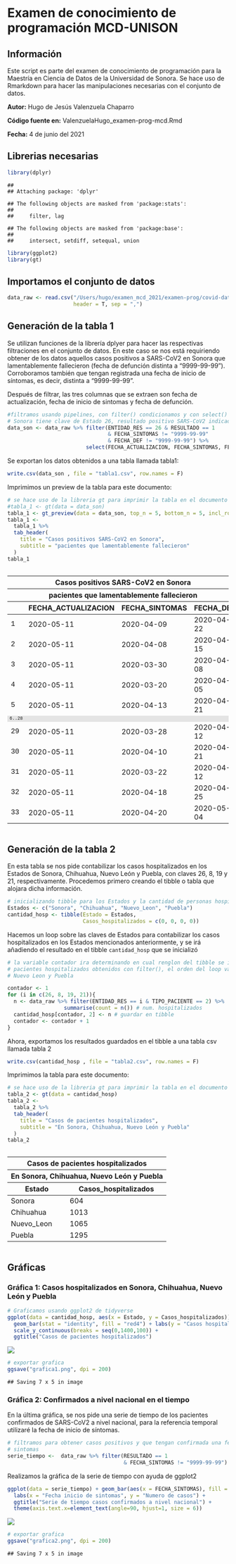 Examen de conocimiento de programación MCD-UNISON
================

## Información

Este script es parte del examen de conocimiento de programación para la
Maestría en Ciencia de Datos de la Universidad de Sonora. Se hace uso de
Rmarkdown para hacer las manipulaciones necesarias con el conjunto de
datos.

**Autor:** Hugo de Jesús Valenzuela Chaparro

**Código fuente en:** ValenzuelaHugo\_examen-prog-mcd.Rmd

**Fecha:** 4 de junio del 2021

## Librerias necesarias

``` r
library(dplyr)
```

    ## 
    ## Attaching package: 'dplyr'

    ## The following objects are masked from 'package:stats':
    ## 
    ##     filter, lag

    ## The following objects are masked from 'package:base':
    ## 
    ##     intersect, setdiff, setequal, union

``` r
library(ggplot2)
library(gt)
```

## Importamos el conjunto de datos

``` r
data_raw <- read.csv("/Users/hugo/examen_mcd_2021/examen-prog/covid-data/200511COVID19MEXICO.csv",
                     header = T, sep = ",")
```

## Generación de la tabla 1

Se utilizan funciones de la librería dplyer para hacer las respectivas
filtraciones en el conjunto de datos. En este caso se nos está
requiriendo obtener de los datos aquellos casos positivos a SARS-CoV2 en
Sonora que lamentablemente fallecieron (fecha de defunción distinta a
“9999-99-99”). Corroboramos también que tengan registrada una fecha de
inicio de síntomas, es decir, distinta a “9999-99-99”.

Después de filtrar, las tres columnas que se extraen son fecha de
actualización, fecha de inicio de sintomas y fecha de defunción.

``` r
#filtramos usando pipelines, con filter() condicionamos y con select() extraemos columnas
# Sonora tiene clave de Estado 26, resultado positivo SARS-CoV2 indicado con 1
data_son <- data_raw %>% filter(ENTIDAD_RES == 26 & RESULTADO == 1
                                & FECHA_SINTOMAS != "9999-99-99"
                                & FECHA_DEF != "9999-99-99") %>%
                         select(FECHA_ACTUALIZACION, FECHA_SINTOMAS, FECHA_DEF)
```

Se exportan los datos obtenidos a una tabla llamada tabla1:

``` r
write.csv(data_son , file = "tabla1.csv", row.names = F)
```

Imprimimos un preview de la tabla para este documento:

``` r
# se hace uso de la libreria gt para imprimir la tabla en el documento
#tabla_1 <- gt(data = data_son)
tabla_1 <- gt_preview(data = data_son, top_n = 5, bottom_n = 5, incl_rownums = TRUE)
tabla_1 <- 
  tabla_1 %>%
  tab_header(
    title = "Casos positivos SARS-CoV2 en Sonora",
    subtitle = "pacientes que lamentablemente fallecieron"
  )
tabla_1
```

<div id="dvrwoutcmt" style="overflow-x:auto;overflow-y:auto;width:auto;height:auto;">
<style>html {
  font-family: -apple-system, BlinkMacSystemFont, 'Segoe UI', Roboto, Oxygen, Ubuntu, Cantarell, 'Helvetica Neue', 'Fira Sans', 'Droid Sans', Arial, sans-serif;
}

#dvrwoutcmt .gt_table {
  display: table;
  border-collapse: collapse;
  margin-left: auto;
  margin-right: auto;
  color: #333333;
  font-size: 16px;
  font-weight: normal;
  font-style: normal;
  background-color: #FFFFFF;
  width: auto;
  border-top-style: solid;
  border-top-width: 2px;
  border-top-color: #A8A8A8;
  border-right-style: none;
  border-right-width: 2px;
  border-right-color: #D3D3D3;
  border-bottom-style: solid;
  border-bottom-width: 2px;
  border-bottom-color: #A8A8A8;
  border-left-style: none;
  border-left-width: 2px;
  border-left-color: #D3D3D3;
}

#dvrwoutcmt .gt_heading {
  background-color: #FFFFFF;
  text-align: center;
  border-bottom-color: #FFFFFF;
  border-left-style: none;
  border-left-width: 1px;
  border-left-color: #D3D3D3;
  border-right-style: none;
  border-right-width: 1px;
  border-right-color: #D3D3D3;
}

#dvrwoutcmt .gt_title {
  color: #333333;
  font-size: 125%;
  font-weight: initial;
  padding-top: 4px;
  padding-bottom: 4px;
  border-bottom-color: #FFFFFF;
  border-bottom-width: 0;
}

#dvrwoutcmt .gt_subtitle {
  color: #333333;
  font-size: 85%;
  font-weight: initial;
  padding-top: 0;
  padding-bottom: 4px;
  border-top-color: #FFFFFF;
  border-top-width: 0;
}

#dvrwoutcmt .gt_bottom_border {
  border-bottom-style: solid;
  border-bottom-width: 2px;
  border-bottom-color: #D3D3D3;
}

#dvrwoutcmt .gt_col_headings {
  border-top-style: solid;
  border-top-width: 2px;
  border-top-color: #D3D3D3;
  border-bottom-style: solid;
  border-bottom-width: 2px;
  border-bottom-color: #D3D3D3;
  border-left-style: none;
  border-left-width: 1px;
  border-left-color: #D3D3D3;
  border-right-style: none;
  border-right-width: 1px;
  border-right-color: #D3D3D3;
}

#dvrwoutcmt .gt_col_heading {
  color: #333333;
  background-color: #FFFFFF;
  font-size: 100%;
  font-weight: normal;
  text-transform: inherit;
  border-left-style: none;
  border-left-width: 1px;
  border-left-color: #D3D3D3;
  border-right-style: none;
  border-right-width: 1px;
  border-right-color: #D3D3D3;
  vertical-align: bottom;
  padding-top: 5px;
  padding-bottom: 6px;
  padding-left: 5px;
  padding-right: 5px;
  overflow-x: hidden;
}

#dvrwoutcmt .gt_column_spanner_outer {
  color: #333333;
  background-color: #FFFFFF;
  font-size: 100%;
  font-weight: normal;
  text-transform: inherit;
  padding-top: 0;
  padding-bottom: 0;
  padding-left: 4px;
  padding-right: 4px;
}

#dvrwoutcmt .gt_column_spanner_outer:first-child {
  padding-left: 0;
}

#dvrwoutcmt .gt_column_spanner_outer:last-child {
  padding-right: 0;
}

#dvrwoutcmt .gt_column_spanner {
  border-bottom-style: solid;
  border-bottom-width: 2px;
  border-bottom-color: #D3D3D3;
  vertical-align: bottom;
  padding-top: 5px;
  padding-bottom: 6px;
  overflow-x: hidden;
  display: inline-block;
  width: 100%;
}

#dvrwoutcmt .gt_group_heading {
  padding: 8px;
  color: #333333;
  background-color: #FFFFFF;
  font-size: 100%;
  font-weight: initial;
  text-transform: inherit;
  border-top-style: solid;
  border-top-width: 2px;
  border-top-color: #D3D3D3;
  border-bottom-style: solid;
  border-bottom-width: 2px;
  border-bottom-color: #D3D3D3;
  border-left-style: none;
  border-left-width: 1px;
  border-left-color: #D3D3D3;
  border-right-style: none;
  border-right-width: 1px;
  border-right-color: #D3D3D3;
  vertical-align: middle;
}

#dvrwoutcmt .gt_empty_group_heading {
  padding: 0.5px;
  color: #333333;
  background-color: #FFFFFF;
  font-size: 100%;
  font-weight: initial;
  border-top-style: solid;
  border-top-width: 2px;
  border-top-color: #D3D3D3;
  border-bottom-style: solid;
  border-bottom-width: 2px;
  border-bottom-color: #D3D3D3;
  vertical-align: middle;
}

#dvrwoutcmt .gt_from_md > :first-child {
  margin-top: 0;
}

#dvrwoutcmt .gt_from_md > :last-child {
  margin-bottom: 0;
}

#dvrwoutcmt .gt_row {
  padding-top: 8px;
  padding-bottom: 8px;
  padding-left: 5px;
  padding-right: 5px;
  margin: 10px;
  border-top-style: solid;
  border-top-width: 1px;
  border-top-color: #D3D3D3;
  border-left-style: none;
  border-left-width: 1px;
  border-left-color: #D3D3D3;
  border-right-style: none;
  border-right-width: 1px;
  border-right-color: #D3D3D3;
  vertical-align: middle;
  overflow-x: hidden;
}

#dvrwoutcmt .gt_stub {
  color: #333333;
  background-color: #FFFFFF;
  font-size: 100%;
  font-weight: initial;
  text-transform: inherit;
  border-right-style: solid;
  border-right-width: 2px;
  border-right-color: #D3D3D3;
  padding-left: 12px;
}

#dvrwoutcmt .gt_summary_row {
  color: #333333;
  background-color: #FFFFFF;
  text-transform: inherit;
  padding-top: 8px;
  padding-bottom: 8px;
  padding-left: 5px;
  padding-right: 5px;
}

#dvrwoutcmt .gt_first_summary_row {
  padding-top: 8px;
  padding-bottom: 8px;
  padding-left: 5px;
  padding-right: 5px;
  border-top-style: solid;
  border-top-width: 2px;
  border-top-color: #D3D3D3;
}

#dvrwoutcmt .gt_grand_summary_row {
  color: #333333;
  background-color: #FFFFFF;
  text-transform: inherit;
  padding-top: 8px;
  padding-bottom: 8px;
  padding-left: 5px;
  padding-right: 5px;
}

#dvrwoutcmt .gt_first_grand_summary_row {
  padding-top: 8px;
  padding-bottom: 8px;
  padding-left: 5px;
  padding-right: 5px;
  border-top-style: double;
  border-top-width: 6px;
  border-top-color: #D3D3D3;
}

#dvrwoutcmt .gt_striped {
  background-color: rgba(128, 128, 128, 0.05);
}

#dvrwoutcmt .gt_table_body {
  border-top-style: solid;
  border-top-width: 2px;
  border-top-color: #D3D3D3;
  border-bottom-style: solid;
  border-bottom-width: 2px;
  border-bottom-color: #D3D3D3;
}

#dvrwoutcmt .gt_footnotes {
  color: #333333;
  background-color: #FFFFFF;
  border-bottom-style: none;
  border-bottom-width: 2px;
  border-bottom-color: #D3D3D3;
  border-left-style: none;
  border-left-width: 2px;
  border-left-color: #D3D3D3;
  border-right-style: none;
  border-right-width: 2px;
  border-right-color: #D3D3D3;
}

#dvrwoutcmt .gt_footnote {
  margin: 0px;
  font-size: 90%;
  padding: 4px;
}

#dvrwoutcmt .gt_sourcenotes {
  color: #333333;
  background-color: #FFFFFF;
  border-bottom-style: none;
  border-bottom-width: 2px;
  border-bottom-color: #D3D3D3;
  border-left-style: none;
  border-left-width: 2px;
  border-left-color: #D3D3D3;
  border-right-style: none;
  border-right-width: 2px;
  border-right-color: #D3D3D3;
}

#dvrwoutcmt .gt_sourcenote {
  font-size: 90%;
  padding: 4px;
}

#dvrwoutcmt .gt_left {
  text-align: left;
}

#dvrwoutcmt .gt_center {
  text-align: center;
}

#dvrwoutcmt .gt_right {
  text-align: right;
  font-variant-numeric: tabular-nums;
}

#dvrwoutcmt .gt_font_normal {
  font-weight: normal;
}

#dvrwoutcmt .gt_font_bold {
  font-weight: bold;
}

#dvrwoutcmt .gt_font_italic {
  font-style: italic;
}

#dvrwoutcmt .gt_super {
  font-size: 65%;
}

#dvrwoutcmt .gt_footnote_marks {
  font-style: italic;
  font-weight: normal;
  font-size: 65%;
}
</style>
<table class="gt_table">
  <thead class="gt_header">
    <tr>
      <th colspan="4" class="gt_heading gt_title gt_font_normal" style>Casos positivos SARS-CoV2 en Sonora</th>
    </tr>
    <tr>
      <th colspan="4" class="gt_heading gt_subtitle gt_font_normal gt_bottom_border" style>pacientes que lamentablemente fallecieron</th>
    </tr>
  </thead>
  <thead class="gt_col_headings">
    <tr>
      <th class="gt_col_heading gt_columns_bottom_border gt_left" rowspan="1" colspan="1"></th>
      <th class="gt_col_heading gt_columns_bottom_border gt_left" rowspan="1" colspan="1">FECHA_ACTUALIZACION</th>
      <th class="gt_col_heading gt_columns_bottom_border gt_left" rowspan="1" colspan="1">FECHA_SINTOMAS</th>
      <th class="gt_col_heading gt_columns_bottom_border gt_left" rowspan="1" colspan="1">FECHA_DEF</th>
    </tr>
  </thead>
  <tbody class="gt_table_body">
    <tr><td class="gt_row gt_left gt_stub" style="font-family: Courier;">1</td>
<td class="gt_row gt_left">2020-05-11</td>
<td class="gt_row gt_left">2020-04-09</td>
<td class="gt_row gt_left">2020-04-22</td></tr>
    <tr><td class="gt_row gt_left gt_stub" style="font-family: Courier;">2</td>
<td class="gt_row gt_left">2020-05-11</td>
<td class="gt_row gt_left">2020-04-08</td>
<td class="gt_row gt_left">2020-04-15</td></tr>
    <tr><td class="gt_row gt_left gt_stub" style="font-family: Courier;">3</td>
<td class="gt_row gt_left">2020-05-11</td>
<td class="gt_row gt_left">2020-03-30</td>
<td class="gt_row gt_left">2020-04-08</td></tr>
    <tr><td class="gt_row gt_left gt_stub" style="font-family: Courier;">4</td>
<td class="gt_row gt_left">2020-05-11</td>
<td class="gt_row gt_left">2020-03-20</td>
<td class="gt_row gt_left">2020-04-05</td></tr>
    <tr><td class="gt_row gt_left gt_stub" style="font-family: Courier;">5</td>
<td class="gt_row gt_left">2020-05-11</td>
<td class="gt_row gt_left">2020-04-13</td>
<td class="gt_row gt_left">2020-04-21</td></tr>
    <tr><td class="gt_row gt_left gt_stub" style="font-family: Courier; font-size: x-small; background-color: #E4E4E4;">6..28</td>
<td class="gt_row gt_left" style="background-color: #E4E4E4;"></td>
<td class="gt_row gt_left" style="background-color: #E4E4E4;"></td>
<td class="gt_row gt_left" style="background-color: #E4E4E4;"></td></tr>
    <tr><td class="gt_row gt_left gt_stub" style="font-family: Courier;">29</td>
<td class="gt_row gt_left">2020-05-11</td>
<td class="gt_row gt_left">2020-03-28</td>
<td class="gt_row gt_left">2020-04-12</td></tr>
    <tr><td class="gt_row gt_left gt_stub" style="font-family: Courier;">30</td>
<td class="gt_row gt_left">2020-05-11</td>
<td class="gt_row gt_left">2020-04-10</td>
<td class="gt_row gt_left">2020-04-21</td></tr>
    <tr><td class="gt_row gt_left gt_stub" style="font-family: Courier;">31</td>
<td class="gt_row gt_left">2020-05-11</td>
<td class="gt_row gt_left">2020-03-22</td>
<td class="gt_row gt_left">2020-04-12</td></tr>
    <tr><td class="gt_row gt_left gt_stub" style="font-family: Courier;">32</td>
<td class="gt_row gt_left">2020-05-11</td>
<td class="gt_row gt_left">2020-04-18</td>
<td class="gt_row gt_left">2020-04-25</td></tr>
    <tr><td class="gt_row gt_left gt_stub" style="font-family: Courier;">33</td>
<td class="gt_row gt_left">2020-05-11</td>
<td class="gt_row gt_left">2020-04-20</td>
<td class="gt_row gt_left">2020-05-04</td></tr>
  </tbody>
  
  
</table>
</div>

## Generación de la tabla 2

En esta tabla se nos pide contabilizar los casos hospitalizados en los
Estados de Sonora, Chihuahua, Nuevo León y Puebla, con claves 26, 8, 19
y 21, respectivamente. Procedemos primero creando el tibble o tabla que
alojara dicha información.

``` r
# inicializando tibble para los Estados y la cantidad de personas hospitalizadas
Estados <- c("Sonora", "Chihuahua", "Nuevo_Leon", "Puebla")
cantidad_hosp <- tibble(Estado = Estados,
                        Casos_hospitalizados = c(0, 0, 0, 0))
```

Hacemos un loop sobre las claves de Estados para contabilizar los casos
hospitalizados en los Estados mencionados anteriormente, y se irá
añadiendo el resultado en el tibble `cantidad_hosp` que se inicializó

``` r
# la variable contador ira determinando en cual renglon del tibble se ira guardando el numero de 
# pacientes hospitalizados obtenidos con filter(), el orden del loop va de Sonora, Chihuahua,
# Nuevo Leon y Puebla

contador <- 1
for (i in c(26, 8, 19, 21)){
  n <- data_raw %>% filter(ENTIDAD_RES == i & TIPO_PACIENTE == 2) %>%
                  summarise(count = n()) # num. hospitalizados
  cantidad_hosp[contador, 2] <- n # guardar en tibble
  contador <- contador + 1
}
```

Ahora, exportamos los resultados guardados en el tibble a una tabla csv
llamada tabla 2

``` r
write.csv(cantidad_hosp , file = "tabla2.csv", row.names = F)
```

Imprimimos la tabla para este documento:

``` r
# se hace uso de la libreria gt para imprimir la tabla en el documento
tabla_2 <- gt(data = cantidad_hosp)
tabla_2 <- 
  tabla_2 %>%
  tab_header(
    title = "Casos de pacientes hospitalizados",
    subtitle = "En Sonora, Chihuahua, Nuevo León y Puebla"
  )
tabla_2
```

<div id="dnymbwrajj" style="overflow-x:auto;overflow-y:auto;width:auto;height:auto;">
<style>html {
  font-family: -apple-system, BlinkMacSystemFont, 'Segoe UI', Roboto, Oxygen, Ubuntu, Cantarell, 'Helvetica Neue', 'Fira Sans', 'Droid Sans', Arial, sans-serif;
}

#dnymbwrajj .gt_table {
  display: table;
  border-collapse: collapse;
  margin-left: auto;
  margin-right: auto;
  color: #333333;
  font-size: 16px;
  font-weight: normal;
  font-style: normal;
  background-color: #FFFFFF;
  width: auto;
  border-top-style: solid;
  border-top-width: 2px;
  border-top-color: #A8A8A8;
  border-right-style: none;
  border-right-width: 2px;
  border-right-color: #D3D3D3;
  border-bottom-style: solid;
  border-bottom-width: 2px;
  border-bottom-color: #A8A8A8;
  border-left-style: none;
  border-left-width: 2px;
  border-left-color: #D3D3D3;
}

#dnymbwrajj .gt_heading {
  background-color: #FFFFFF;
  text-align: center;
  border-bottom-color: #FFFFFF;
  border-left-style: none;
  border-left-width: 1px;
  border-left-color: #D3D3D3;
  border-right-style: none;
  border-right-width: 1px;
  border-right-color: #D3D3D3;
}

#dnymbwrajj .gt_title {
  color: #333333;
  font-size: 125%;
  font-weight: initial;
  padding-top: 4px;
  padding-bottom: 4px;
  border-bottom-color: #FFFFFF;
  border-bottom-width: 0;
}

#dnymbwrajj .gt_subtitle {
  color: #333333;
  font-size: 85%;
  font-weight: initial;
  padding-top: 0;
  padding-bottom: 4px;
  border-top-color: #FFFFFF;
  border-top-width: 0;
}

#dnymbwrajj .gt_bottom_border {
  border-bottom-style: solid;
  border-bottom-width: 2px;
  border-bottom-color: #D3D3D3;
}

#dnymbwrajj .gt_col_headings {
  border-top-style: solid;
  border-top-width: 2px;
  border-top-color: #D3D3D3;
  border-bottom-style: solid;
  border-bottom-width: 2px;
  border-bottom-color: #D3D3D3;
  border-left-style: none;
  border-left-width: 1px;
  border-left-color: #D3D3D3;
  border-right-style: none;
  border-right-width: 1px;
  border-right-color: #D3D3D3;
}

#dnymbwrajj .gt_col_heading {
  color: #333333;
  background-color: #FFFFFF;
  font-size: 100%;
  font-weight: normal;
  text-transform: inherit;
  border-left-style: none;
  border-left-width: 1px;
  border-left-color: #D3D3D3;
  border-right-style: none;
  border-right-width: 1px;
  border-right-color: #D3D3D3;
  vertical-align: bottom;
  padding-top: 5px;
  padding-bottom: 6px;
  padding-left: 5px;
  padding-right: 5px;
  overflow-x: hidden;
}

#dnymbwrajj .gt_column_spanner_outer {
  color: #333333;
  background-color: #FFFFFF;
  font-size: 100%;
  font-weight: normal;
  text-transform: inherit;
  padding-top: 0;
  padding-bottom: 0;
  padding-left: 4px;
  padding-right: 4px;
}

#dnymbwrajj .gt_column_spanner_outer:first-child {
  padding-left: 0;
}

#dnymbwrajj .gt_column_spanner_outer:last-child {
  padding-right: 0;
}

#dnymbwrajj .gt_column_spanner {
  border-bottom-style: solid;
  border-bottom-width: 2px;
  border-bottom-color: #D3D3D3;
  vertical-align: bottom;
  padding-top: 5px;
  padding-bottom: 6px;
  overflow-x: hidden;
  display: inline-block;
  width: 100%;
}

#dnymbwrajj .gt_group_heading {
  padding: 8px;
  color: #333333;
  background-color: #FFFFFF;
  font-size: 100%;
  font-weight: initial;
  text-transform: inherit;
  border-top-style: solid;
  border-top-width: 2px;
  border-top-color: #D3D3D3;
  border-bottom-style: solid;
  border-bottom-width: 2px;
  border-bottom-color: #D3D3D3;
  border-left-style: none;
  border-left-width: 1px;
  border-left-color: #D3D3D3;
  border-right-style: none;
  border-right-width: 1px;
  border-right-color: #D3D3D3;
  vertical-align: middle;
}

#dnymbwrajj .gt_empty_group_heading {
  padding: 0.5px;
  color: #333333;
  background-color: #FFFFFF;
  font-size: 100%;
  font-weight: initial;
  border-top-style: solid;
  border-top-width: 2px;
  border-top-color: #D3D3D3;
  border-bottom-style: solid;
  border-bottom-width: 2px;
  border-bottom-color: #D3D3D3;
  vertical-align: middle;
}

#dnymbwrajj .gt_from_md > :first-child {
  margin-top: 0;
}

#dnymbwrajj .gt_from_md > :last-child {
  margin-bottom: 0;
}

#dnymbwrajj .gt_row {
  padding-top: 8px;
  padding-bottom: 8px;
  padding-left: 5px;
  padding-right: 5px;
  margin: 10px;
  border-top-style: solid;
  border-top-width: 1px;
  border-top-color: #D3D3D3;
  border-left-style: none;
  border-left-width: 1px;
  border-left-color: #D3D3D3;
  border-right-style: none;
  border-right-width: 1px;
  border-right-color: #D3D3D3;
  vertical-align: middle;
  overflow-x: hidden;
}

#dnymbwrajj .gt_stub {
  color: #333333;
  background-color: #FFFFFF;
  font-size: 100%;
  font-weight: initial;
  text-transform: inherit;
  border-right-style: solid;
  border-right-width: 2px;
  border-right-color: #D3D3D3;
  padding-left: 12px;
}

#dnymbwrajj .gt_summary_row {
  color: #333333;
  background-color: #FFFFFF;
  text-transform: inherit;
  padding-top: 8px;
  padding-bottom: 8px;
  padding-left: 5px;
  padding-right: 5px;
}

#dnymbwrajj .gt_first_summary_row {
  padding-top: 8px;
  padding-bottom: 8px;
  padding-left: 5px;
  padding-right: 5px;
  border-top-style: solid;
  border-top-width: 2px;
  border-top-color: #D3D3D3;
}

#dnymbwrajj .gt_grand_summary_row {
  color: #333333;
  background-color: #FFFFFF;
  text-transform: inherit;
  padding-top: 8px;
  padding-bottom: 8px;
  padding-left: 5px;
  padding-right: 5px;
}

#dnymbwrajj .gt_first_grand_summary_row {
  padding-top: 8px;
  padding-bottom: 8px;
  padding-left: 5px;
  padding-right: 5px;
  border-top-style: double;
  border-top-width: 6px;
  border-top-color: #D3D3D3;
}

#dnymbwrajj .gt_striped {
  background-color: rgba(128, 128, 128, 0.05);
}

#dnymbwrajj .gt_table_body {
  border-top-style: solid;
  border-top-width: 2px;
  border-top-color: #D3D3D3;
  border-bottom-style: solid;
  border-bottom-width: 2px;
  border-bottom-color: #D3D3D3;
}

#dnymbwrajj .gt_footnotes {
  color: #333333;
  background-color: #FFFFFF;
  border-bottom-style: none;
  border-bottom-width: 2px;
  border-bottom-color: #D3D3D3;
  border-left-style: none;
  border-left-width: 2px;
  border-left-color: #D3D3D3;
  border-right-style: none;
  border-right-width: 2px;
  border-right-color: #D3D3D3;
}

#dnymbwrajj .gt_footnote {
  margin: 0px;
  font-size: 90%;
  padding: 4px;
}

#dnymbwrajj .gt_sourcenotes {
  color: #333333;
  background-color: #FFFFFF;
  border-bottom-style: none;
  border-bottom-width: 2px;
  border-bottom-color: #D3D3D3;
  border-left-style: none;
  border-left-width: 2px;
  border-left-color: #D3D3D3;
  border-right-style: none;
  border-right-width: 2px;
  border-right-color: #D3D3D3;
}

#dnymbwrajj .gt_sourcenote {
  font-size: 90%;
  padding: 4px;
}

#dnymbwrajj .gt_left {
  text-align: left;
}

#dnymbwrajj .gt_center {
  text-align: center;
}

#dnymbwrajj .gt_right {
  text-align: right;
  font-variant-numeric: tabular-nums;
}

#dnymbwrajj .gt_font_normal {
  font-weight: normal;
}

#dnymbwrajj .gt_font_bold {
  font-weight: bold;
}

#dnymbwrajj .gt_font_italic {
  font-style: italic;
}

#dnymbwrajj .gt_super {
  font-size: 65%;
}

#dnymbwrajj .gt_footnote_marks {
  font-style: italic;
  font-weight: normal;
  font-size: 65%;
}
</style>
<table class="gt_table">
  <thead class="gt_header">
    <tr>
      <th colspan="2" class="gt_heading gt_title gt_font_normal" style>Casos de pacientes hospitalizados</th>
    </tr>
    <tr>
      <th colspan="2" class="gt_heading gt_subtitle gt_font_normal gt_bottom_border" style>En Sonora, Chihuahua, Nuevo León y Puebla</th>
    </tr>
  </thead>
  <thead class="gt_col_headings">
    <tr>
      <th class="gt_col_heading gt_columns_bottom_border gt_left" rowspan="1" colspan="1">Estado</th>
      <th class="gt_col_heading gt_columns_bottom_border gt_right" rowspan="1" colspan="1">Casos_hospitalizados</th>
    </tr>
  </thead>
  <tbody class="gt_table_body">
    <tr><td class="gt_row gt_left">Sonora</td>
<td class="gt_row gt_right">604</td></tr>
    <tr><td class="gt_row gt_left">Chihuahua</td>
<td class="gt_row gt_right">1013</td></tr>
    <tr><td class="gt_row gt_left">Nuevo_Leon</td>
<td class="gt_row gt_right">1065</td></tr>
    <tr><td class="gt_row gt_left">Puebla</td>
<td class="gt_row gt_right">1295</td></tr>
  </tbody>
  
  
</table>
</div>

## Gráficas

### Gráfica 1: Casos hospitalizados en Sonora, Chihuahua, Nuevo León y Puebla

``` r
# Graficamos usando ggplot2 de tidyverse
ggplot(data = cantidad_hosp, aes(x = Estado, y = Casos_hospitalizados)) + 
  geom_bar(stat = "identity", fill = "red4") + labs(y = "Casos hospitalizados") + 
  scale_y_continuous(breaks = seq(0,1400,100)) + 
  ggtitle("Casos de pacientes hospitalizados")
```

![](ValenzuelaHugo_examen-prog-mcd_files/figure-gfm/unnamed-chunk-10-1.png)<!-- -->

``` r
# exportar grafica
ggsave("grafica1.png", dpi = 200)
```

    ## Saving 7 x 5 in image

### Gráfica 2: Confirmados a nivel nacional en el tiempo

En la última gráfica, se nos pide una serie de tiempo de los pacientes
confirmados de SARS-CoV2 a nivel nacional, para la referencia temporal
utilizaré la fecha de inicio de síntomas.

``` r
# filtramos para obtener casos positivos y que tengan confirmada una fecha de inicio de
# sintomas
serie_tiempo <-  data_raw %>% filter(RESULTADO == 1 
                                     & FECHA_SINTOMAS != "9999-99-99")
```

Realizamos la gráfica de la serie de tiempo con ayuda de ggplot2

``` r
ggplot(data = serie_tiempo) + geom_bar(aes(x = FECHA_SINTOMAS), fill = "blue4") +
  labs(x = "Fecha inicio de sintomas", y = "Numero de casos") + 
  ggtitle("Serie de tiempo casos confirmados a nivel nacional") +
  theme(axis.text.x=element_text(angle=90, hjust=1, size = 6))
```

![](ValenzuelaHugo_examen-prog-mcd_files/figure-gfm/unnamed-chunk-12-1.png)<!-- -->

``` r
# exportar grafica
ggsave("grafica2.png", dpi = 200)
```

    ## Saving 7 x 5 in image
